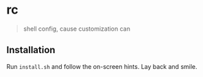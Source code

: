 # rc

> shell config, cause customization can

## Installation

Run `install.sh` and follow the on-screen hints. Lay back and smile.

